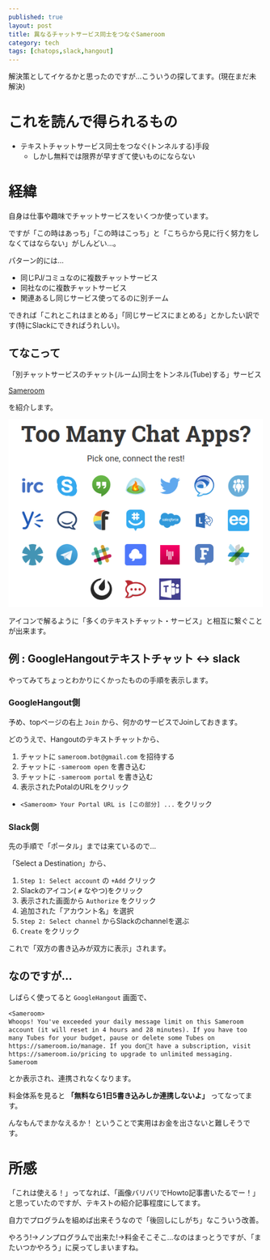 ```yaml
---
published: true
layout: post
title: 異なるチャットサービス同士をつなぐSameroom
category: tech
tags: [chatops,slack,hangout]
---
```


解決策としてイケるかと思ったのですが…こういうの探してます。(現在まだ未解決)

# これを読んで得られるもの

- テキストチャットサービス同士をつなぐ(トンネルする)手段
  - しかし無料では限界が早すぎて使いものにならない

# 経緯

自身は仕事や趣味でチャットサービスをいくつか使っています。

ですが「この時はあっち」「この時はこっち」と「こちらから見に行く努力をしなくてはならない」がしんどい…。

パターン的には…

- 同じPJ/コミュなのに複数チャットサービス
- 同社なのに複数チャットサービス
- 関連あるし同じサービス使ってるのに別チーム

できれば「これとこれはまとめる」「同じサービスにまとめる」とかしたい訳です(特にSlackにできればうれしい)。

## てなこって

「別チャットサービスのチャット(ルーム)同士をトンネル(Tube)する」サービス

[Sameroom](https://sameroom.io)

を紹介します。

![Sameroom](/images/2017-11-21-sameroom-top.png)

アイコンで解るように「多くのテキストチャット・サービス」と相互に繋ぐことが出来ます。

## 例 : GoogleHangoutテキストチャット <-> slack

やってみてちょっとわかりにくかったものの手順を表示します。

### GoogleHangout側

予め、topページの右上 `Join` から、何かのサービスでJoinしておきます。

どのうえで、Hangoutのテキストチャットから、

1. チャットに `sameroom.bot@gmail.com` を招待する
0. チャットに `-sameroom open` を書き込む
0. チャットに `-sameroom portal` を書き込む
0. 表示されたPotalのURLをクリック
  - `<Sameroom> Your Portal URL is [この部分] ...` をクリック

### Slack側

先の手順で「ポータル」までは来ているので…

「Select a Destination」から、

1. `Step 1: Select account` の `+Add` クリック
  1. Slackのアイコン( `#` なやつ)をクリック
  0. 表示された画面から `Authorize` をクリック
  0. 追加された「アカウント名」を選択
0. `Step 2: Select channel` からSlackのchannelを選ぶ
0. `Create` をクリック

これで「双方の書き込みが双方に表示」されます。

## なのですが…

しばらく使ってると `GoogleHangout` 画面で、

```
<Sameroom>
Whoops! You've exceeded your daily message limit on this Sameroom account (it will reset in 4 hours and 28 minutes). If you have too many Tubes for your budget, pause or delete some Tubes on https://sameroom.io/manage. If you dont have a subscription, visit https://sameroom.io/pricing to upgrade to unlimited messaging.
Sameroom
```

とか表示され、連携されなくなります。

料金体系を見ると __「無料なら1日5書き込みしか連携しないよ」__ ってなってます。

んなもんでまかなえるか！ ということで実用はお金を出さないと難しそうです。

# 所感

「これは使える！」ってなれば、「画像バリバリでHowto記事書いたるでー！」と思っていたのですが、テキストの紹介記事程度にしてます。

自力でプログラムを組めば出来そうなので「後回しにしがち」なこういう改善。

やろう!->ノンプログラムで出来た!->料金そこそこ…なのはまっとうですが、「またいつかやろう」に戻ってしまいますね。
